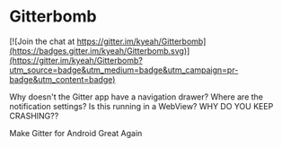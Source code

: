 # Gitterbomb

[![Join the chat at https://gitter.im/kyeah/Gitterbomb](https://badges.gitter.im/kyeah/Gitterbomb.svg)](https://gitter.im/kyeah/Gitterbomb?utm_source=badge&utm_medium=badge&utm_campaign=pr-badge&utm_content=badge)

Why doesn't the Gitter app have a navigation drawer? Where are the notification settings? Is this running in a WebView? WHY DO YOU KEEP CRASHING??

Make Gitter for Android Great Again
